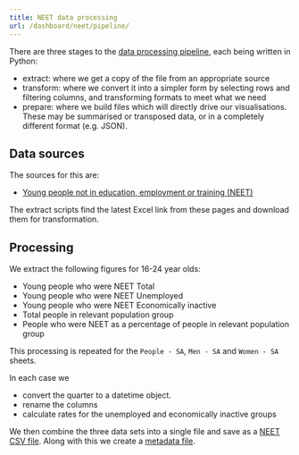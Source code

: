 ```yaml
---
title: NEET data processing
url: /dashboard/neet/pipeline/
---
```


There are three stages to the [data processing pipeline](https://github.com/open-innovations/yff-data/tree/main/scripts/neet), each being written in Python:

* extract: where we get a copy of the file from an appropriate source
* transform: where we convert it into a simpler form by selecting rows and filtering columns, and transforming formats to meet what we need
* prepare: where we build files which will directly drive our visualisations. These may be summarised or transposed data, or in a completely different format (e.g. JSON).

## Data sources

The sources for this are:

* [Young people not in education, employment or training (NEET)](https://www.ons.gov.uk/employmentandlabourmarket/peoplenotinwork/unemployment/datasets/youngpeoplenotineducationemploymentortrainingneettable1)

The extract scripts find the latest Excel link from these pages and download them for transformation.

## Processing

We extract the following figures for 16-24 year olds:

* Young people who were NEET Total
* Young people who were NEET Unemployed
* Young people who were NEET Economically inactive
* Total people in relevant population group
* People who were NEET as a percentage of people in relevant population group

This processing is repeated for the `People - SA`, `Men - SA` and `Women - SA` sheets.

In each case we

* convert the quarter to a datetime object.
* rename the columns
* calculate rates for the unemployed and economically inactive groups

We then combine the three data sets into a single file and save as a [NEET CSV file](https://github.com/open-innovations/yff-data/blob/main/data/neet/neet.csv).
Along with this we create a [metadata file](https://github.com/open-innovations/yff-data/blob/main/data/neet/metadata.json).
